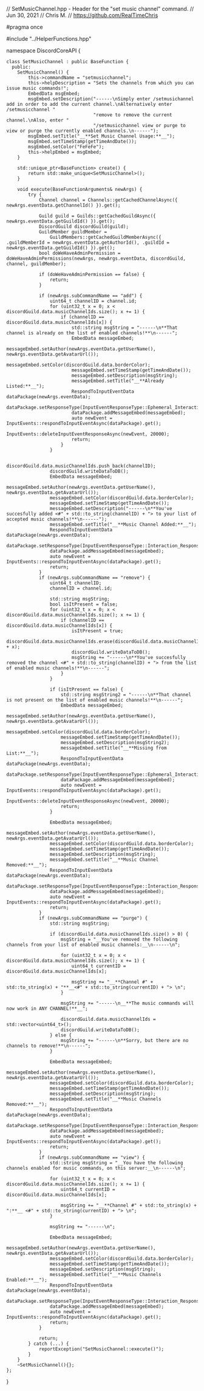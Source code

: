 // SetMusicChannel.hpp - Header for the "set music channel" command.
// Jun 30, 2021
// Chris M.
// https://github.com/RealTimeChris

#pragma once

#include "../HelperFunctions.hpp"

namespace DiscordCoreAPI {

	class SetMusicChannel : public BaseFunction {
	  public:
		SetMusicChannel() {
			this->commandName = "setmusicchannel";
			this->helpDescription = "Sets the channels from which you can issue music commands!";
			EmbedData msgEmbed;
			msgEmbed.setDescription("------\nSimply enter /setmusichannel add in order to add the current channel.\nAlternatively enter /setmusicchannel "
									"remove to remove the current channel.\nAlso, enter "
									"/setmusicchannel view or purge to view or purge the currently enabled channels.\n------");
			msgEmbed.setTitle("__**Set Music Channel Usage:**__");
			msgEmbed.setTimeStamp(getTimeAndDate());
			msgEmbed.setColor("FeFeFe");
			this->helpEmbed = msgEmbed;
		}

		std::unique_ptr<BaseFunction> create() {
			return std::make_unique<SetMusicChannel>();
		}

		void execute(BaseFunctionArguments& newArgs) {
			try {
				Channel channel = Channels::getCachedChannelAsync({ newArgs.eventData.getChannelId() }).get();

				Guild guild = Guilds::getCachedGuildAsync({ newArgs.eventData.getGuildId() }).get();
				DiscordGuild discordGuild(guild);
				GuildMember guildMember =
					GuildMembers::getCachedGuildMemberAsync({ .guildMemberId = newArgs.eventData.getAuthorId(), .guildId = newArgs.eventData.getGuildId() }).get();
				bool doWeHaveAdminPermission = doWeHaveAdminPermissions(newArgs, newArgs.eventData, discordGuild, channel, guildMember);

				if (doWeHaveAdminPermission == false) {
					return;
				}

				if (newArgs.subCommandName == "add") {
					uint64_t channelID = channel.id;
					for (uint32_t x = 0; x < discordGuild.data.musicChannelIds.size(); x += 1) {
						if (channelID == discordGuild.data.musicChannelIds[x]) {
							std::string msgString = "------\n**That channel is already on the list of enabled channels!**\n------";
							EmbedData messageEmbed;
							messageEmbed.setAuthor(newArgs.eventData.getUserName(), newArgs.eventData.getAvatarUrl());
							messageEmbed.setColor(discordGuild.data.borderColor);
							messageEmbed.setTimeStamp(getTimeAndDate());
							messageEmbed.setDescription(msgString);
							messageEmbed.setTitle("__**Already Listed:**__");
							RespondToInputEventData dataPackage(newArgs.eventData);
							dataPackage.setResponseType(InputEventResponseType::Ephemeral_Interaction_Response);
							dataPackage.addMessageEmbed(messageEmbed);
							auto newEvent = InputEvents::respondToInputEventAsync(dataPackage).get();
							InputEvents::deleteInputEventResponseAsync(newEvent, 20000);
							return;
						}
					}

					discordGuild.data.musicChannelIds.push_back(channelID);
					discordGuild.writeDataToDB();
					EmbedData messageEmbed;
					messageEmbed.setAuthor(newArgs.eventData.getUserName(), newArgs.eventData.getAvatarUrl());
					messageEmbed.setColor(discordGuild.data.borderColor);
					messageEmbed.setTimeStamp(getTimeAndDate());
					messageEmbed.setDescription("------\n**You've succesfully added <#" + std::to_string(channelID) + "> to your list of accepted music channels!**\n------");
					messageEmbed.setTitle("__**Music Channel Added:**__");
					RespondToInputEventData dataPackage(newArgs.eventData);
					dataPackage.setResponseType(InputEventResponseType::Interaction_Response);
					dataPackage.addMessageEmbed(messageEmbed);
					auto newEvent = InputEvents::respondToInputEventAsync(dataPackage).get();
					return;
				}
				if (newArgs.subCommandName == "remove") {
					uint64_t channelID;
					channelID = channel.id;

					std::string msgString;
					bool isItPresent = false;
					for (uint32_t x = 0; x < discordGuild.data.musicChannelIds.size(); x += 1) {
						if (channelID == discordGuild.data.musicChannelIds[x]) {
							isItPresent = true;
							discordGuild.data.musicChannelIds.erase(discordGuild.data.musicChannelIds.begin() + x);
							discordGuild.writeDataToDB();
							msgString += "------\n**You've succesfully removed the channel <#" + std::to_string(channelID) + "> from the list of enabled music channels!**\n------";
						}
					}

					if (isItPresent == false) {
						std::string msgString2 = "------\n**That channel is not present on the list of enabled music channels!**\n------";
						EmbedData messageEmbed;
						messageEmbed.setAuthor(newArgs.eventData.getUserName(), newArgs.eventData.getAvatarUrl());
						messageEmbed.setColor(discordGuild.data.borderColor);
						messageEmbed.setTimeStamp(getTimeAndDate());
						messageEmbed.setDescription(msgString2);
						messageEmbed.setTitle("__**Missing from List:**__");
						RespondToInputEventData dataPackage(newArgs.eventData);
						dataPackage.setResponseType(InputEventResponseType::Ephemeral_Interaction_Response);
						dataPackage.addMessageEmbed(messageEmbed);
						auto newEvent = InputEvents::respondToInputEventAsync(dataPackage).get();
						InputEvents::deleteInputEventResponseAsync(newEvent, 20000);
						return;
					}

					EmbedData messageEmbed;
					messageEmbed.setAuthor(newArgs.eventData.getUserName(), newArgs.eventData.getAvatarUrl());
					messageEmbed.setColor(discordGuild.data.borderColor);
					messageEmbed.setTimeStamp(getTimeAndDate());
					messageEmbed.setDescription(msgString);
					messageEmbed.setTitle("__**Music Channel Removed:**__");
					RespondToInputEventData dataPackage(newArgs.eventData);
					dataPackage.setResponseType(InputEventResponseType::Interaction_Response);
					dataPackage.addMessageEmbed(messageEmbed);
					auto newEvent = InputEvents::respondToInputEventAsync(dataPackage).get();
					return;
				}
				if (newArgs.subCommandName == "purge") {
					std::string msgString;

					if (discordGuild.data.musicChannelIds.size() > 0) {
						msgString = "__You've removed the following channels from your list of enabled music channels:__\n------\n";

						for (uint32_t x = 0; x < discordGuild.data.musicChannelIds.size(); x += 1) {
							uint64_t currentID = discordGuild.data.musicChannelIds[x];

							msgString += "__**Channel #" + std::to_string(x) + "**__<#" + std::to_string(currentID) + "> \n";
						}

						msgString += "------\n__**The music commands will now work in ANY CHANNEL!**__";

						discordGuild.data.musicChannelIds = std::vector<uint64_t>();
						discordGuild.writeDataToDB();
					} else {
						msgString += "------\n**Sorry, but there are no channels to remove!**\n------";
					}

					EmbedData messageEmbed;
					messageEmbed.setAuthor(newArgs.eventData.getUserName(), newArgs.eventData.getAvatarUrl());
					messageEmbed.setColor(discordGuild.data.borderColor);
					messageEmbed.setTimeStamp(getTimeAndDate());
					messageEmbed.setDescription(msgString);
					messageEmbed.setTitle("__**Music Channels Removed:**__");
					RespondToInputEventData dataPackage(newArgs.eventData);
					dataPackage.setResponseType(InputEventResponseType::Interaction_Response);
					dataPackage.addMessageEmbed(messageEmbed);
					auto newEvent = InputEvents::respondToInputEventAsync(dataPackage).get();
					return;
				}
				if (newArgs.subCommandName == "view") {
					std::string msgString = "__You have the following channels enabled for music commands, on this server:__\n------\n";

					for (uint32_t x = 0; x < discordGuild.data.musicChannelIds.size(); x += 1) {
						uint64_t currentID = discordGuild.data.musicChannelIds[x];

						msgString += "__**Channel #" + std::to_string(x) + ":**__ <#" + std::to_string(currentID) + "> \n";
					}

					msgString += "------\n";

					EmbedData messageEmbed;
					messageEmbed.setAuthor(newArgs.eventData.getUserName(), newArgs.eventData.getAvatarUrl());
					messageEmbed.setColor(discordGuild.data.borderColor);
					messageEmbed.setTimeStamp(getTimeAndDate());
					messageEmbed.setDescription(msgString);
					messageEmbed.setTitle("__**Music Channels Enabled:**__");
					RespondToInputEventData dataPackage(newArgs.eventData);
					dataPackage.setResponseType(InputEventResponseType::Interaction_Response);
					dataPackage.addMessageEmbed(messageEmbed);
					auto newEvent = InputEvents::respondToInputEventAsync(dataPackage).get();
					return;
				}

				return;
			} catch (...) {
				reportException("SetMusicChannel::execute()");
			}
		}
		~SetMusicChannel(){};
	};
}